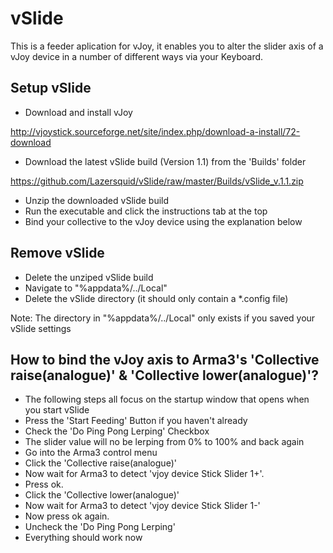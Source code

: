 # vSlide

This is a feeder aplication for vJoy, it enables you to alter the slider axis of a 
vJoy device in a number of different ways via your Keyboard.

Setup vSlide
-
- Download and install vJoy

http://vjoystick.sourceforge.net/site/index.php/download-a-install/72-download
- Download the latest vSlide build (Version 1.1) from the 'Builds' folder

https://github.com/Lazersquid/vSlide/raw/master/Builds/vSlide_v.1.1.zip
- Unzip the downloaded vSlide build
- Run the executable and click the instructions tab at the top
- Bind your collective to the vJoy device using the explanation below

Remove vSlide
-
- Delete the unziped vSlide build
- Navigate to "%appdata%/../Local"
- Delete the vSlide directory (it should only contain a *.config file)

Note: The directory in "%appdata%/../Local" only exists if you saved your vSlide settings

How to bind the vJoy axis to Arma3's 'Collective raise(analogue)' & 'Collective lower(analogue)'?
-
- The following steps all focus on the startup window that opens when you start vSlide
- Press the 'Start Feeding' Button if you haven't already
- Check the 'Do Ping Pong Lerping' Checkbox
- The slider value will no be lerping from 0% to 100% and back again
- Go into the Arma3 control menu
- Click the 'Collective raise(analogue)'
- Now wait for Arma3 to detect 'vjoy device Stick Slider 1+'.
- Press ok.
- Click the 'Collective lower(analogue)'
- Now wait for Arma3 to detect 'vjoy device Stick Slider 1-'
- Now press ok again.
- Uncheck the 'Do Ping Pong Lerping'
- Everything should work now
